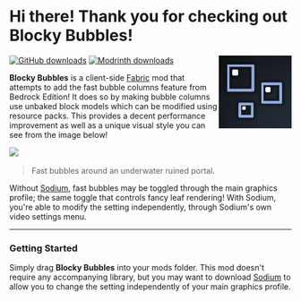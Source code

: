 # Hi there! Thank you for checking out Blocky Bubbles!
<img align="right" width="130" src="src/main/resources/assets/blocky-bubbles/icon.png">

[![GitHub downloads](https://img.shields.io/github/downloads/axialeaa/BlockyBubbles/total?label=Github%20downloads&logo=github&style=for-the-badge)](https://github.com/axialeaa/BlockyBubbles/releases)
[![Modrinth downloads](https://img.shields.io/modrinth/dt/blocky-bubbles?label=Modrinth%20downloads&logo=modrinth&style=for-the-badge)](https://modrinth.com/mod/blocky-bubbles)

<strong>Blocky Bubbles</strong> is a client-side [Fabric](https://fabricmc.net) mod that attempts to add the fast bubble columns feature from Bedrock Edition! It does so by making bubble columns use unbaked block models which can be modified using resource packs. This provides a decent performance improvement as well as a unique visual style you can see from the image below!

![](https://github.com/axialeaa/BlockyBubbles/assets/116074698/c8343ad4-6047-4b33-80a9-a36c667cdfa1)
> Fast bubbles around an underwater ruined portal.

Without [Sodium](https://modrinth.com/mod/sodium), fast bubbles may be toggled through the main graphics profile; the same toggle that controls fancy leaf rendering! With Sodium, you're able to modify the setting independently, through Sodium's own video settings menu.
***

### Getting Started
Simply drag <strong>Blocky Bubbles</strong> into your mods folder. This mod doesn't require any accompanying library, but you may want to download [Sodium](https://modrinth.com/mod/sodium) to allow you to change the setting independently of your main graphics profile.
